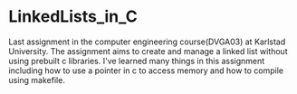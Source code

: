 # LinkedLists_in_C
Last assignment in the computer engineering course(DVGA03) at Karlstad University. The assignment aims to create and manage a linked list without using prebuilt c libraries. I've learned many things in this assignment including how to use a pointer in c to access memory and how to compile using makefile.
